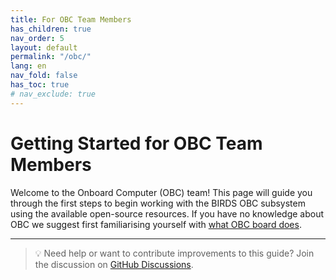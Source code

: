 ```yaml
---
title: For OBC Team Members
has_children: true
nav_order: 5
layout: default
permalink: "/obc/"
lang: en
nav_fold: false
has_toc: true
# nav_exclude: true
---
```


# Getting Started for OBC Team Members

Welcome to the Onboard Computer (OBC) team! This page will guide you through the first steps to begin working with the BIRDS OBC subsystem using the available open-source resources. If you have no knowledge about OBC we suggest first familiarising yourself with [what OBC board does]({{site.url}}/obc/overview).


---

> 💡 Need help or want to contribute improvements to this guide? Join the discussion on [GitHub Discussions](https://github.com/orgs/BIRDSOpenSource/discussions).
